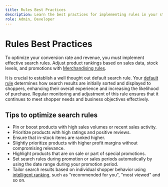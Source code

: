 ```yaml
---
title: Rules Best Practices
description: Learn the best practices for implementing rules in your store.
role: Admin, Developer
---
```

# Rules Best Practices

To optimize your conversion rate and revenue, you must implement effective search rules. Adjust product rankings based on sales data, stock levels, and promotions with [Merchandising rules](add.md#intelligent-ranking).

It is crucial to establish a well thought out default search rule. Your [default rule](rules.md#default-rule) determines how search results are initially sorted and displayed to shoppers, enhancing their overall experience and increasing the likelihood of purchase. Regular monitoring and adjustment of this rule ensures that it continues to meet shopper needs and business objectives effectively.

## Tips to optimize search rules

- Pin or boost products with high sales volumes or recent sales activity.
- Prioritize products with high ratings and positive reviews.
- Ensure that in-stock items are ranked higher.
- Slightly prioritize products with higher profit margins without compromising relevance.
- Highlight products that are on sale or part of special promotions.
- Set search rules during promotion or sales periods automatically by using the date range during your promotion period.
- Tailor search results based on individual shopper behavior using [intelligent ranking](add.md#intelligent-ranking), such as "recommended for you", "most viewed" and so on.

